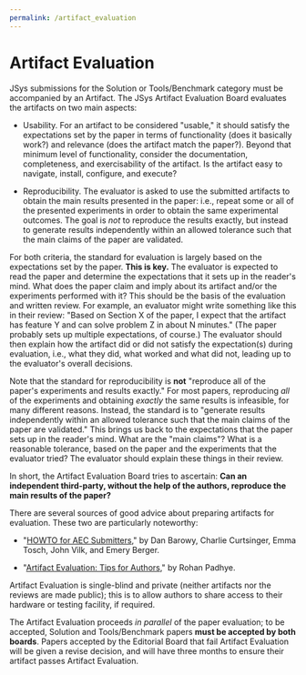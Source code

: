```yaml
---
permalink: /artifact_evaluation
---
```


# Artifact Evaluation

JSys submissions for the Solution or Tools/Benchmark category must be accompanied by an Artifact. The JSys Artifact Evaluation Board evaluates the artifacts on two main aspects:

- Usability.  For an artifact to be considered "usable," it should
  satisfy the expectations set by the paper in terms of functionality
  (does it basically work?) and relevance (does the artifact match the
  paper?).  Beyond that minimum level of functionality, consider the
  documentation, completeness, and exercisability of the artifact.  Is
  the artifact easy to navigate, install, configure, and execute?

- Reproducibility.  The evaluator is asked to use the submitted
  artifacts to obtain the main results presented in the paper: i.e.,
  repeat some or all of the presented experiments in order to obtain
  the same experimental outcomes.  The goal is *not* to reproduce the
  results exactly, but instead to generate results independently
  within an allowed tolerance such that the main claims of the paper
  are validated.

For both criteria, the standard for evaluation is largely based on the
expectations set by the paper. **This is key.** The evaluator is expected
to read the paper and determine the expectations that it sets up in the
reader's mind.  What does the paper claim and imply about its artifact
and/or the experiments performed with it?  This should be the basis of
the evaluation and written review.  For example, an evaluator might
write something like this in their review: "Based on Section X of the
paper, I expect that the artifact has feature Y and can solve problem Z
in about N minutes."  (The paper probably sets up multiple expectations,
of course.)  The evaluator should then explain how the artifact did or
did not satisfy the expectation(s) during evaluation, i.e., what they
did, what worked and what did not, leading up to the evaluator's overall
decisions.

Note that the standard for reproducibility is **not** "reproduce all of
the paper's experiments and results exactly."  For most papers,
reproducing *all* of the experiments and obtaining *exactly* the same
results is infeasible, for many different reasons.  Instead, the
standard is to "generate results independently within an allowed
tolerance such that the main claims of the paper are validated."  This
brings us back to the expectations that the paper sets up in the
reader's mind.  What are the "main claims"?  What is a reasonable
tolerance, based on the paper and the experiments that the evaluator
tried?  The evaluator should explain these things in their review.

In short, the Artifact Evaluation Board tries to ascertain: **Can an independent third-party, without the help of the authors, reproduce the main results of the paper?**

There are several sources of good advice about preparing artifacts for
evaluation.  These two are particularly noteworthy:

- "[HOWTO for AEC Submitters](https://docs.google.com/document/d/1pqzPtLVIvwLwJsZwCb2r7yzWMaifudHe1Xvn42T4CcA)," by Dan Barowy, Charlie Curtsinger, Emma
    Tosch, John Vilk, and Emery Berger.

- "[Artifact Evaluation: Tips for Authors](https://blog.padhye.org/Artifact-Evaluation-Tips-for-Authors/)," by Rohan Padhye.


Artifact Evaluation is single-blind and private (neither artifacts nor the reviews are made public); this is to allow authors to share access to their hardware or testing facility, if required.

The Artifact Evaluation proceeds _in parallel_ of the paper evaluation; to be accepted, Solution and Tools/Benchmark papers **must be accepted by both boards**. Papers accepted by the Editorial Board that fail Artifact Evaluation will be given a revise decision, and will have three months to ensure their artifact passes Artifact Evaluation.
